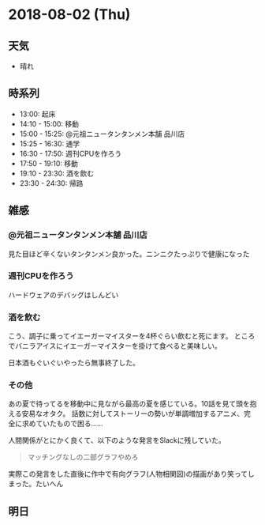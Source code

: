 # 2018-08-02 (Thu)

## 天気

- 晴れ

## 時系列

- 13:00: 起床
- 14:10 - 15:00: 移動
- 15:00 - 15:25: @元祖ニュータンタンメン本舗 品川店
- 15:25 - 16:30: 通学
- 16:30 - 17:50: 週刊CPUを作ろう
- 17:50 - 19:10: 移動
- 19:10 - 23:30: 酒を飲む
- 23:30 - 24:30: 帰路

## 雑感

### @元祖ニュータンタンメン本舗 品川店

見た目ほど辛くないタンタンメン良かった。ニンニクたっぷりで健康になった

### 週刊CPUを作ろう

ハードウェアのデバッグはしんどい

### 酒を飲む

こう、調子に乗ってイエーガーマイスターを4杯ぐらい飲むと死にます。
ところでバニラアイスにイエーガーマイスターを掛けて食べると美味しい。

日本酒もぐいぐいやったら無事終了した。

### その他

あの夏で待ってるを移動中に見ながら最高の夏を感じている。10話を見て頭を抱える安易なオタク。
話数に対してストーリーの勢いが単調増加するアニメ、完全に求めていたもので困る……

人間関係がとにかく良くて、以下のような発言をSlackに残していた。

> マッチングなしの二部グラフやめろ

実際この発言をした直後に作中で有向グラフ(人物相関図)の描画があり笑ってしまった。たいへん

## 明日


